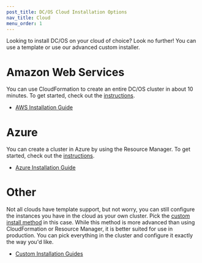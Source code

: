 ```yaml
---
post_title: DC/OS Cloud Installation Options
nav_title: Cloud
menu_order: 1
---
```


Looking to install DC/OS on your cloud of choice? Look no further! You can use a template or use our advanced custom installer.

# Amazon Web Services

You can use CloudFormation to create an entire DC/OS cluster in about 10 minutes. To get started, check out the [instructions][1].

- [AWS Installation Guide][1]

# Azure

You can create a cluster in Azure by using the Resource Manager. To get started, check out the [instructions][2].

- [Azure Installation Guide][2]

# Other

Not all clouds have template support, but not worry, you can still configure the instances you have in the cloud as your own cluster. Pick the [custom install method][3] in this case. While this method is more advanced than using CloudFormation or Resource Manager, it is better suited for use in production. You can pick everything in the cluster and configure it exactly the way you'd like.

- [Custom Installation Guides][3]

[1]: /docs/1.10/installing/cloud/aws/
[2]: /docs/1.10/installing/cloud/azure/
[3]: /docs/1.10/installing/custom/
